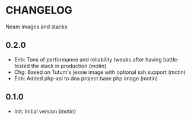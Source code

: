 CHANGELOG
=========

Neam images and stacks

0.2.0
---------

- Enh: Tons of performance and reliability tweaks after having battle-tested the stack in production (motin)
- Chg: Based on Tutum's jessie image with optional ssh support (motin)
- Enh: Added php-xsl to dna project base php image (motin)

0.1.0
------------

- Init: Initial version (motin)
